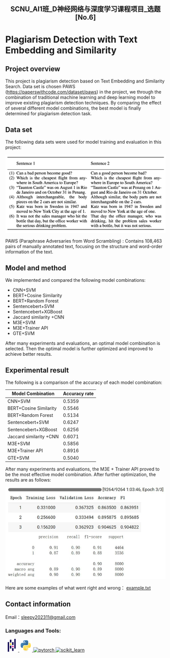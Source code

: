 <h2 align="center">SCNU_AI1班_D神经网络与深度学习课程项目_选题[No.6]</h2>

# Plagiarism Detection with Text Embedding and Similarity

## Project overview
This project is plagiarism detection based on Text Embedding and Similarity Search. Data set is chosen PAWS (https://paperswithcode.com/dataset/paws) in the project, we through the combination of traditional machine learning and deep learning model to improve existing plagiarism detection techniques. By comparing the effect of several different model combinations, the best model is finally determined for plagiarism detection task.

## Data set
The following data sets were used for model training and evaluation in this project:

![image](images/PAWS.png)

PAWS (Paraphrase Adversaries from Word Scrambling) : Contains 108,463 pairs of manually annotated text, focusing on the structure and word-order information of the text.

## Model and method
We implemented and compared the following model combinations:

- CNN+SVM
- BERT+Cosine Similarity
- BERT+Random Forest
- Sentencebert+SVM
- Sentencebert+XGBoost
- Jaccard similarity +CNN
- M3E+SVM
- M3E+Trainer API
- GTE+SVM

After many experiments and evaluations, an optimal model combination is selected. Then the optimal model is further optimized and improved to achieve better results.

## Experimental result
The following is a comparison of the accuracy of each model combination:

| Model Combination        | Accuracy rate |
| ------------------------ | ------------- |
| CNN+SVM                  | 0.5359        |
| BERT+Cosine Similarity   | 0.5546        |
| BERT+Random Forest       | 0.5134        |
| Sentencebert+SVM         | 0.6247        |
| Sentencebert+XGBoost     | 0.6256        |
| Jaccard similarity +CNN  | 0.6071        |
| M3E+SVM                  | 0.5856        |
| M3E+Trainer API          | 0.8916        |
| GTE+SVM                  | 0.5040        |

After many experiments and evaluations, the M3E + Trainer API proved to be the most effective model combination. After further optimization, the results are as follows:

![image](images/result.jpg)

Here are some examples of what went right and wrong：
[example.txt](https://github.com/Nana-Juliana/dlclass/blob/main/example.txt)

## Contact information
Email：sleepy202311@gmail.com

<h3 align="left">Languages and Tools:</h3>
<p align="left"> <a href="https://pandas.pydata.org/" target="_blank" rel="noreferrer"> <img src="https://raw.githubusercontent.com/devicons/devicon/2ae2a900d2f041da66e950e4d48052658d850630/icons/pandas/pandas-original.svg" alt="pandas" width="40" height="40"/> </a> <a href="https://www.python.org" target="_blank" rel="noreferrer"> <img src="https://raw.githubusercontent.com/devicons/devicon/master/icons/python/python-original.svg" alt="python" width="40" height="40"/> </a> <a href="https://pytorch.org/" target="_blank" rel="noreferrer"> <img src="https://www.vectorlogo.zone/logos/pytorch/pytorch-icon.svg" alt="pytorch" width="40" height="40"/> </a> <a href="https://scikit-learn.org/" target="_blank" rel="noreferrer"> <img src="https://upload.wikimedia.org/wikipedia/commons/0/05/Scikit_learn_logo_small.svg" alt="scikit_learn" width="40" height="40"/> </a> </p>
